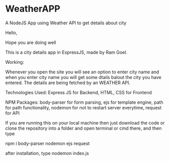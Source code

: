 # WeatherAPP
A NodeJS App using Weather API to get details about city


Hello,

Hope you are doing well


This is a city details app in ExpressJS, made by Ram Goel.


Working: 

Whenever you open the site you will see an option to enter city name and when you enter city name you will get some dtails balout the city you have entered. The details are being fetched by an WEATHER API.



Technologies Used:
Express JS for Backend,
HTML, CSS for Frontend

NPM Packages:
body-parser for form parsing,
ejs for template engine,
path for path functionality,
nodemon for not to restart server everytime,
request for API


If you are running this on your local machine then just download the code or clone the repository into a folder and open terminal or cmd there, and then type

npm i body-parser nodemon ejs request



after installation, type nodemon index.js
